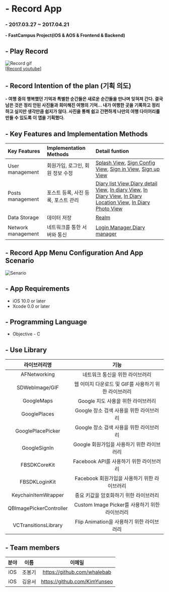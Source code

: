 # - Record App
### - 2017.03.27 ~ 2017.04.21
**- FastCampus Project(IOS & AOS & Frontend & Backend)**

## - Play Record
![Record gif](https://github.com/whalebab86/Record_IOS/blob/master/App_Manual_Document/image/record_cover_01.gif)
<br/>
[[Record youtube](https://www.youtube.com/watch?v=A0ARKpXVC1A "Record")]


## - Record Intention of the plan (기획 의도)
**- 여행 중의 행복했던 기억과 특별한 순간들은 새로운 순간들을 만나며 잊혀져 간다. 결국 남은 것은 정리 안된 사진들과 희미해진 여행의 기억... 내가 여행한 곳을 기록하고 정리하고 싶지만 생각만큼 쉽지가 않다. 사진을 통해 쉽고 간편하게 나만의 여행 다이어리를 만들 수 있도록 이 앱을 기획했다.** 
 
## - Key Features and Implementation Methods

|Key Features|Implementation Methods|Detail funtion|
|:--|:--|:--|
|User management|회원가입, 로그인, 회원 정보 수정 |[Splash View](), [Sign Config View](), [Sign in View](), [Sign up View]()|
|Posts management|포스트 등록, 사진 등록, 포스트 관리|[Diary list View](),[Diary detail View](), [In diary View](), [In Diary View](), [In Diary Location View](), [In Diary Photo View]()|
|Data Storage|데이터 저장|[Realm]()|
|Network management|네트워크를 통한 서버와 통신|[Login Manager](),[Diary manager]()|



## - Record App Menu Configuration And App Scenario

![Senario]()

## - App Requirements

- iOS 10.0 or later
- Xcode 0.0 or later

## - Programming Language

- Objective - C

## - Use Library
|라이브러리명|기능|
|:--:|:--:|
|AFNetworking|네트워크 통신을 위한 라이브러리|
|SDWebImage/GIF|웹 이미지 다운로드 및 GIF를 사용하기 위한 라이브러리|
|GoogleMaps|Google 지도 사용을 위한 라이브러리|
|GooglePlaces|Google 장소 검색 사용을 위한 라이브러리|
|GooglePlacePicker|Google 장소 검색 사용을 위한 라이브러리|
|GoogleSignIn|Google 회원가입을 사용하기 위한 라이브러리|
|FBSDKCoreKit|Facebook API를 사용하기 위한 라이브러리|
|FBSDKLoginKit|Facebook 회원가입을 사용하기 위한 라이브러리|
|KeychainItemWrapper|중요 키값을 암호화하기 위한 라이브러리|
|QBImagePickerController|Custom Image Picker를 사용하기 위한 라이브러리|
|VCTransitionsLibrary|Flip Animation을 사용하기 위한 라이브러리|

## - Team members

|분야|이름|이메일|
|:--:|:--:|:--:|
|iOS|조봉기|https://github.com/whalebab|
|iOS|김윤서|https://github.com/KimYunseo|
